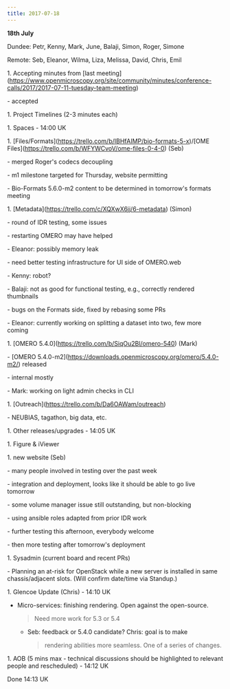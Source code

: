 ```yaml
---
title: 2017-07-18
---
```


**18th July**

Dundee: Petr, Kenny, Mark, June, Balaji, Simon, Roger, Simone

Remote: Seb, Eleanor, Wilma, Liza, Melissa, David, Chris, Emil

1\. Accepting minutes from \[last
meeting\]([<u>https://www.openmicroscopy.org/site/community/minutes/conference-calls/2017/2017-07-11-tuesday-team-meeting</u>](https://www.openmicroscopy.org/site/community/minutes/conference-calls/2017/2017-07-11-tuesday-team-meeting))

\- accepted

1\. Project Timelines (2-3 minutes each)

1\. Spaces - 14:00 UK

1\.
\[Files/Formats\]([<u>https://trello.com/b/IBHfAIMP/bio-formats-5-x</u>](https://trello.com/b/IBHfAIMP/bio-formats-5-x))/\[OME
Files\]([<u>https://trello.com/b/WFYWCvoV/ome-files-0-4-0</u>](https://trello.com/b/WFYWCvoV/ome-files-0-4-0))
(Seb)

\- merged Roger's codecs decoupling

\- m1 milestone targeted for Thursday, website permitting

\- Bio-Formats 5.6.0-m2 content to be determined in tomorrow's formats
meeting

1\.
\[Metadata\]([<u>https://trello.com/c/XQXwX6jj/6-metadata</u>](https://trello.com/c/XQXwX6jj/6-metadata))
(Simon)

\- round of IDR testing, some issues

\- restarting OMERO may have helped

\- Eleanor: possibly memory leak

\- need better testing infrastructure for UI side of OMERO.web

\- Kenny: robot?

\- Balaji: not as good for functional testing, e.g., correctly rendered
thumbnails

\- bugs on the Formats side, fixed by rebasing some PRs

\- Eleanor: currently working on splitting a dataset into two, few more
coming

1\. \[OMERO
5.4.0\]([<u>https://trello.com/b/SiqOu2Bl/omero-540</u>](https://trello.com/b/SiqOu2Bl/omero-540))
(Mark)

\- \[OMERO
5.4.0-m2\]([<u>https://downloads.openmicroscopy.org/omero/5.4.0-m2/</u>](https://downloads.openmicroscopy.org/omero/5.4.0-m2/))
released

\- internal mostly

\- Mark: working on light admin checks in CLI

1\.
\[Outreach\]([<u>https://trello.com/b/Da6OAWam/outreach</u>](https://trello.com/b/Da6OAWam/outreach))

\- NEUBIAS, tagathon, big data, etc.

1\. Other releases/upgrades - 14:05 UK

1\. Figure & iViewer

1\. new website (Seb)

\- many people involved in testing over the past week

\- integration and deployment, looks like it should be able to go live
tomorrow

\- some volume manager issue still outstanding, but non-blocking

\- using ansible roles adapted from prior IDR work

\- further testing this afternoon, everybody welcome

\- then more testing after tomorrow's deployment

1\. Sysadmin (current board and recent PRs)

\- Planning an at-risk for OpenStack while a new server is installed in
same chassis/adjacent slots. (Will confirm date/time via Standup.)

1\. Glencoe Update (Chris) - 14:10 UK

-   Micro-services: finishing rendering. Open against the open-source.
    > Need more work for 5.3 or 5.4

    -   Seb: feedback or 5.4.0 candidate? Chris: goal is to make
        > rendering abilities more seamless. One of a series of changes.

1\. AOB (5 mins max - technical discussions should be highlighted to
relevant people and rescheduled) - 14:12 UK

Done 14:13 UK
